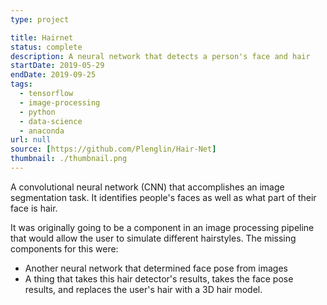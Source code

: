 ```yaml
---
type: project

title: Hairnet
status: complete
description: A neural network that detects a person's face and hair
startDate: 2019-05-29
endDate: 2019-09-25
tags:
  - tensorflow
  - image-processing
  - python
  - data-science
  - anaconda
url: null
source: [https://github.com/Plenglin/Hair-Net]
thumbnail: ./thumbnail.png
---
```


A convolutional neural network (CNN) that accomplishes an image segmentation task. It identifies people's faces as well as what part of their face is hair.

It was originally going to be a component in an image processing pipeline that would allow the user to simulate different hairstyles. The missing components for this were:

- Another neural network that determined face pose from images
- A thing that takes this hair detector's results, takes the face pose results, and replaces the user's hair with a 3D hair model.
